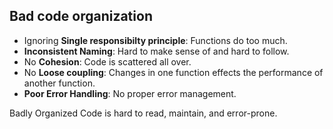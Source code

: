 ## Bad code organization

- Ignoring **Single responsibilty principle**: Functions do too much.
- **Inconsistent Naming**: Hard to make sense of and hard to follow.
- No **Cohesion**: Code is scattered all over.
- No **Loose coupling**: Changes in one function effects the performance of another function.
- **Poor Error Handling**: No proper error management.

Badly Organized Code is hard to read, maintain, and error-prone.